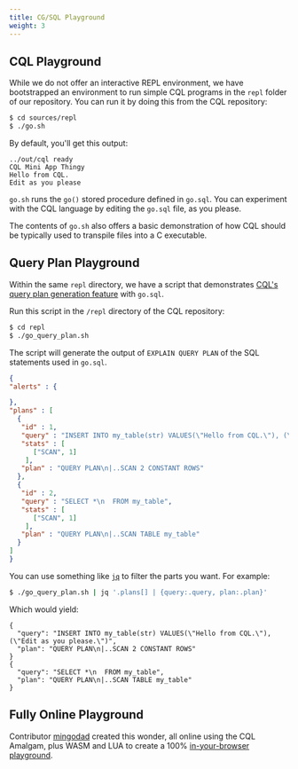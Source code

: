 ```yaml
---
title: CG/SQL Playground
weight: 3
---
```


## CQL Playground
While we do not offer an interactive REPL environment, we have bootstrapped an environment to run simple CQL programs in the `repl` folder of our repository. You can run it by doing this from the CQL repository:

```bash
$ cd sources/repl
$ ./go.sh
```

By default, you'll get this output:
```
../out/cql ready
CQL Mini App Thingy
Hello from CQL.
Edit as you please
```

`go.sh` runs the `go()` stored procedure defined in `go.sql`. You can experiment with the CQL language by editing the `go.sql` file, as you please.

The contents of `go.sh` also offers a basic demonstration of how CQL should be typically used to transpile files into a C executable.

## Query Plan Playground
Within the same `repl` directory, we have a script that demonstrates [CQL's query plan generation feature](../user_guide/15_query_plan_generation.md) with `go.sql`.

Run this script in the `/repl` directory of the CQL repository:
```bash
$ cd repl
$ ./go_query_plan.sh
```

The script will generate the output of `EXPLAIN QUERY PLAN` of the SQL statements used in `go.sql`.

```json
{
"alerts" : {

},
"plans" : [
  {
   "id" : 1,
   "query" : "INSERT INTO my_table(str) VALUES(\"Hello from CQL.\"), (\"Edit as you please.\")",
   "stats" : [
      ["SCAN", 1]
    ],
   "plan" : "QUERY PLAN\n|..SCAN 2 CONSTANT ROWS"
  },
  {
   "id" : 2,
   "query" : "SELECT *\n  FROM my_table",
   "stats" : [
      ["SCAN", 1]
    ],
   "plan" : "QUERY PLAN\n|..SCAN TABLE my_table"
  }
]
}
```

You can use something like [`jq`](https://stedolan.github.io/jq/) to filter the parts you want. For example:

```bash
$ ./go_query_plan.sh | jq '.plans[] | {query:.query, plan:.plan}'
```

Which would yield:

```
{
  "query": "INSERT INTO my_table(str) VALUES(\"Hello from CQL.\"), (\"Edit as you please.\")",
  "plan": "QUERY PLAN\n|..SCAN 2 CONSTANT ROWS"
}
{
  "query": "SELECT *\n  FROM my_table",
  "plan": "QUERY PLAN\n|..SCAN TABLE my_table"
}
```

## Fully Online Playground
Contributor [mingodad](https://github.com/mingodad) created this wonder, all online using the CQL Amalgam, plus WASM and LUA to create a 100% [in-your-browser playground](https://mingodad.github.io/CG-SQL-Lua-playground/).
